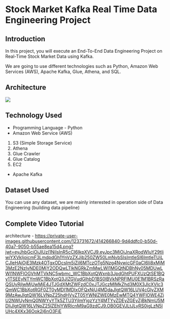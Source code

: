 # Stock Market Kafka Real Time Data Engineering Project

## Introduction 
In this project, you will execute an End-To-End Data Engineering Project on Real-Time Stock Market Data using Kafka.

We are going to use different technologies such as Python, Amazon Web Services (AWS), Apache Kafka, Glue, Athena, and SQL.

## Architecture 
<img src="https://private-user-images.githubusercontent.com/123731672/414266840-9d4ddfc0-b50d-40a7-9050-b55ae8ea15d4.png?jwt=eyJhbGciOiJIUzI1NiIsInR5cCI6IkpXVCJ9.eyJpc3MiOiJnaXRodWIuY29tIiwiYXVkIjoicmF3LmdpdGh1YnVzZXJjb250ZW50LmNvbSIsImtleSI6ImtleTUiLCJleHAiOjE3Mzk4OTgxODcsIm5iZiI6MTczOTg5Nzg4NywicGF0aCI6Ii8xMjM3MzE2NzIvNDE0MjY2ODQwLTlkNGRkZmMwLWI1MGQtNDBhNy05MDUwLWI1NWFlOGVhMTVkNC5wbmc_WC1BbXotQWxnb3JpdGhtPUFXUzQtSE1BQy1TSEEyNTYmWC1BbXotQ3JlZGVudGlhbD1BS0lBVkNPRFlMU0E1M1BRSzRaQSUyRjIwMjUwMjE4JTJGdXMtZWFzdC0xJTJGczMlMkZhd3M0X3JlcXVlc3QmWC1BbXotRGF0ZT0yMDI1MDIxOFQxNjU4MDdaJlgtQW16LUV4cGlyZXM9MzAwJlgtQW16LVNpZ25hdHVyZT05YWNlZWE0MzEwMTQ4YWFlOWE4ZjU2NWUyNmQ0NWYyYTk5ZTU3YjlmYjgzYzY4MTYyZDEyZGEyZjBkNmU5MDljJlgtQW16LVNpZ25lZEhlYWRlcnM9aG9zdCJ9.OB0GEVJLtJLyRS0jgLzN5IUHc4XKx36Ook2j6nO3FiE">

## Technology Used
- Programming Language - Python
- Amazon Web Service (AWS)
1. S3 (Simple Storage Service)
2. Athena
3. Glue Crawler
4. Glue Catalog
5. EC2
- Apache Kafka


## Dataset Used
You can use any dataset, we are mainly interested in operation side of Data Engineering (building data pipeline) 


## Complete Video Tutorial 

architecture - https://private-user-images.githubusercontent.com/123731672/414266840-9d4ddfc0-b50d-40a7-9050-b55ae8ea15d4.png?jwt=eyJhbGciOiJIUzI1NiIsInR5cCI6IkpXVCJ9.eyJpc3MiOiJnaXRodWIuY29tIiwiYXVkIjoicmF3LmdpdGh1YnVzZXJjb250ZW50LmNvbSIsImtleSI6ImtleTUiLCJleHAiOjE3Mzk4OTgxODcsIm5iZiI6MTczOTg5Nzg4NywicGF0aCI6Ii8xMjM3MzE2NzIvNDE0MjY2ODQwLTlkNGRkZmMwLWI1MGQtNDBhNy05MDUwLWI1NWFlOGVhMTVkNC5wbmc_WC1BbXotQWxnb3JpdGhtPUFXUzQtSE1BQy1TSEEyNTYmWC1BbXotQ3JlZGVudGlhbD1BS0lBVkNPRFlMU0E1M1BRSzRaQSUyRjIwMjUwMjE4JTJGdXMtZWFzdC0xJTJGczMlMkZhd3M0X3JlcXVlc3QmWC1BbXotRGF0ZT0yMDI1MDIxOFQxNjU4MDdaJlgtQW16LUV4cGlyZXM9MzAwJlgtQW16LVNpZ25hdHVyZT05YWNlZWE0MzEwMTQ4YWFlOWE4ZjU2NWUyNmQ0NWYyYTk5ZTU3YjlmYjgzYzY4MTYyZDEyZGEyZjBkNmU5MDljJlgtQW16LVNpZ25lZEhlYWRlcnM9aG9zdCJ9.OB0GEVJLtJLyRS0jgLzN5IUHc4XKx36Ook2j6nO3FiE
